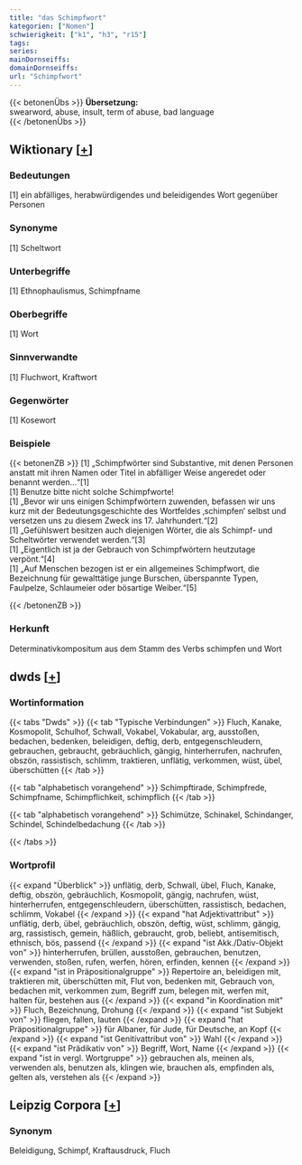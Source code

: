```yaml
---
title: "das Schimpfwort"
kategorien: ["Nomen"]
schwierigkeit: ["k1", "h3", "r15"]
tags:
series:
mainDornseiffs:
domainDornseiffs:
url: "Schimpfwort"
---
```


{{< betonenÜbs >}}
**Übersetzung:**  
swearword, abuse, insult, term of abuse, bad language  
{{< /betonenÜbs >}}

## Wiktionary [[+](https://de.wiktionary.org/wiki/Schimpfwort)]

### Bedeutungen
[1] ein abfälliges, herabwürdigendes und beleidigendes Wort gegenüber Personen  

### Synonyme
[1] Scheltwort  

### Unterbegriffe
[1] Ethnophaulismus, Schimpfname  

### Oberbegriffe
[1] Wort  

### Sinnverwandte
[1] Fluchwort, Kraftwort  

### Gegenwörter
[1] Kosewort  

### Beispiele
{{< betonenZB >}}
[1] „Schimpfwörter sind Substantive, mit denen Personen anstatt mit ihren Namen oder Titel in abfälliger Weise angeredet oder benannt werden…“[1]  
[1] Benutze bitte nicht solche Schimpfworte!  
[1] „Bevor wir uns einigen Schimpfwörtern zuwenden, befassen wir uns kurz mit der Bedeutungsgeschichte des Wortfeldes ‚schimpfen‘ selbst und versetzen uns zu diesem Zweck ins 17. Jahrhundert.“[2]  
[1] „Gefühlswert besitzen auch diejenigen Wörter, die als Schimpf- und Scheltwörter verwendet werden.“[3]  
[1] „Eigentlich ist ja der Gebrauch von Schimpfwörtern heutzutage verpönt.“[4]  
[1] „Auf Menschen bezogen ist er ein allgemeines Schimpfwort, die Bezeichnung für gewalttätige junge Burschen, überspannte Typen, Faulpelze, Schlaumeier oder bösartige Weiber.“[5]  

{{< /betonenZB >}}
### Herkunft
Determinativkompositum aus dem Stamm des Verbs schimpfen und  Wort  



## dwds [[+](https://www.dwds.de/wb/Schimpfwort)]

### Wortinformation
{{< tabs "Dwds" >}}
{{< tab "Typische Verbindungen" >}}
Fluch, Kanake, Kosmopolit, Schulhof, Schwall, Vokabel, Vokabular, arg, ausstoßen, bedachen, bedenken, beleidigen, deftig, derb, entgegenschleudern, gebrauchen, gebraucht, gebräuchlich, gängig, hinterherrufen, nachrufen, obszön, rassistisch, schlimm, traktieren, unflätig, verkommen, wüst, übel, überschütten
{{< /tab >}}

{{< tab "alphabetisch vorangehend" >}}
Schimpftirade, Schimpfrede, Schimpfname, Schimpflichkeit, schimpflich
{{< /tab >}}

{{< tab "alphabetisch vorangehend" >}}
Schimütze, Schinakel, Schindanger, Schindel, Schindelbedachung
{{< /tab >}}

{{< /tabs >}}

### Wortprofil
{{< expand "Überblick" >}} unflätig, derb, Schwall, übel, Fluch, Kanake, deftig, obszön, gebräuchlich, Kosmopolit, gängig, nachrufen, wüst, hinterherrufen, entgegenschleudern, überschütten, rassistisch, bedachen, schlimm, Vokabel {{< /expand >}}
{{< expand "hat Adjektivattribut" >}} unflätig, derb, übel, gebräuchlich, obszön, deftig, wüst, schlimm, gängig, arg, rassistisch, gemein, häßlich, gebraucht, grob, beliebt, antisemitisch, ethnisch, bös, passend {{< /expand >}}
{{< expand "ist Akk./Dativ-Objekt von" >}} hinterherrufen, brüllen, ausstoßen, gebrauchen, benutzen, verwenden, stoßen, rufen, werfen, hören, erfinden, kennen {{< /expand >}}
{{< expand "ist in Präpositionalgruppe" >}} Repertoire an, beleidigen mit, traktieren mit, überschütten mit, Flut von, bedenken mit, Gebrauch von, bedachen mit, verkommen zum, Begriff zum, belegen mit, werfen mit, halten für, bestehen aus {{< /expand >}}
{{< expand "in Koordination mit" >}} Fluch, Bezeichnung, Drohung {{< /expand >}}
{{< expand "ist Subjekt von" >}} fliegen, fallen, lauten {{< /expand >}}
{{< expand "hat Präpositionalgruppe" >}} für Albaner, für Jude, für Deutsche, an Kopf {{< /expand >}}
{{< expand "ist Genitivattribut von" >}} Wahl {{< /expand >}}
{{< expand "ist Prädikativ von" >}} Begriff, Wort, Name {{< /expand >}}
{{< expand "ist in vergl. Wortgruppe" >}} gebrauchen als, meinen als, verwenden als, benutzen als, klingen wie, brauchen als, empfinden als, gelten als, verstehen als {{< /expand >}}

## Leipzig Corpora [[+](https://corpora.uni-leipzig.de/en/res?word=Schimpfwort&corpusId=deu_newscrawl-public_2018)]


### Synonym
Beleidigung, Schimpf, Kraftausdruck, Fluch

